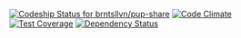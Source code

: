 [![Codeship Status for brntsllvn/pup-share](https://codeship.com/projects/ef8b0e40-e257-0132-1e88-4ea0dd54b93d/status?branch=master)](https://codeship.com/projects/81443) [![Code Climate](https://codeclimate.com/github/brntsllvn/pup-share/badges/gpa.svg)](https://codeclimate.com/github/brntsllvn/pup-share) [![Test Coverage](https://codeclimate.com/github/brntsllvn/pup-share/badges/coverage.svg)](https://codeclimate.com/github/brntsllvn/pup-share/coverage) [![Dependency Status](https://gemnasium.com/brntsllvn/pup-share.svg)](https://gemnasium.com/brntsllvn/pup-share)